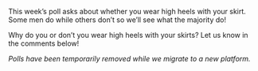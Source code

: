 This week’s poll asks about whether you wear high heels with your skirt. Some men do while others don’t so we’ll see what the majority do!

Why do you or don’t you wear high heels with your skirts? Let us know in the comments below!

*Polls have been temporarily removed while we migrate to a new platform.*